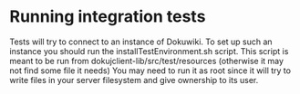Running integration tests
=========================

Tests will try to connect to an instance of Dokuwiki.
To set up such an instance you should run the installTestEnvironment.sh script.
This script is meant to be run from dokujclient-lib/src/test/resources (otherwise it may not find some file it needs)
You may need to run it as root since it will try to write files in your server filesystem and
give ownership to its user.
